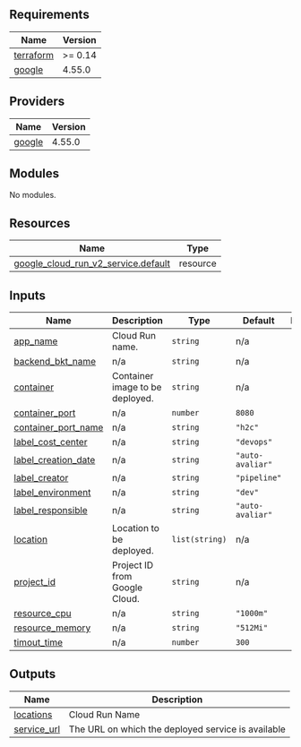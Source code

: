 ## Requirements

| Name | Version |
|------|---------|
| <a name="requirement_terraform"></a> [terraform](#requirement\_terraform) | >= 0.14 |
| <a name="requirement_google"></a> [google](#requirement\_google) | 4.55.0 |

## Providers

| Name | Version |
|------|---------|
| <a name="provider_google"></a> [google](#provider\_google) | 4.55.0 |

## Modules

No modules.

## Resources

| Name | Type |
|------|------|
| [google_cloud_run_v2_service.default](https://registry.terraform.io/providers/hashicorp/google/4.55.0/docs/resources/cloud_run_v2_service) | resource |

## Inputs

| Name | Description | Type | Default | Required |
|------|-------------|------|---------|:--------:|
| <a name="input_app_name"></a> [app\_name](#input\_app\_name) | Cloud Run name. | `string` | n/a | yes |
| <a name="input_backend_bkt_name"></a> [backend\_bkt\_name](#input\_backend\_bkt\_name) | n/a | `string` | n/a | yes |
| <a name="input_container"></a> [container](#input\_container) | Container image to be deployed. | `string` | n/a | yes |
| <a name="input_container_port"></a> [container\_port](#input\_container\_port) | n/a | `number` | `8080` | no |
| <a name="input_container_port_name"></a> [container\_port\_name](#input\_container\_port\_name) | n/a | `string` | `"h2c"` | no |
| <a name="input_label_cost_center"></a> [label\_cost\_center](#input\_label\_cost\_center) | n/a | `string` | `"devops"` | no |
| <a name="input_label_creation_date"></a> [label\_creation\_date](#input\_label\_creation\_date) | n/a | `string` | `"auto-avaliar"` | no |
| <a name="input_label_creator"></a> [label\_creator](#input\_label\_creator) | n/a | `string` | `"pipeline"` | no |
| <a name="input_label_environment"></a> [label\_environment](#input\_label\_environment) | n/a | `string` | `"dev"` | no |
| <a name="input_label_responsible"></a> [label\_responsible](#input\_label\_responsible) | n/a | `string` | `"auto-avaliar"` | no |
| <a name="input_location"></a> [location](#input\_location) | Location to be deployed. | `list(string)` | n/a | yes |
| <a name="input_project_id"></a> [project\_id](#input\_project\_id) | Project ID from Google Cloud. | `string` | n/a | yes |
| <a name="input_resource_cpu"></a> [resource\_cpu](#input\_resource\_cpu) | n/a | `string` | `"1000m"` | no |
| <a name="input_resource_memory"></a> [resource\_memory](#input\_resource\_memory) | n/a | `string` | `"512Mi"` | no |
| <a name="input_timout_time"></a> [timout\_time](#input\_timout\_time) | n/a | `number` | `300` | no |

## Outputs

| Name | Description |
|------|-------------|
| <a name="output_locations"></a> [locations](#output\_locations) | Cloud Run Name |
| <a name="output_service_url"></a> [service\_url](#output\_service\_url) | The URL on which the deployed service is available |
